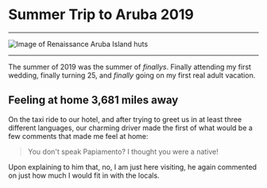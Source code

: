 # Summer Trip to Aruba 2019
***
![Image of Renaissance Aruba Island huts](https://cache.marriott.com/marriottassets/marriott/AUABR/auabr-cabanas-2772-hor-feat.jpg?interpolation=progressive-bilinear&downsize=1180px:*)
***
The summer of 2019 was the summer of *finallys*. Finally attending my first wedding, finally turning 25, and *finally* going on my first real adult vacation.

## Feeling at home 3,681 miles away

On the taxi ride to our hotel, and after trying to greet us in at least three different languages, our charming driver made the first of what would be a few comments that made me feel at home:

>You don't speak Papiamento? I thought you were a native!

Upon explaining to him that, no, I am just here visiting, he again commented on just how much I would fit in with the locals.